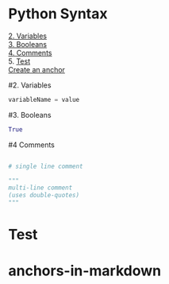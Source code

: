 # Python Syntax

[2. Variables](#2.Variables)  
[3. Booleans](#3.)  
[4. Comments](#Comments)  
5. [Test](#Test)  
[Create an anchor](#anchors-in-markdown)

#2. Variables

```python
variableName = value
```

#3. Booleans

```python
True
```

#4 Comments

```python

# single line comment

"""
multi-line comment
(uses double-quotes)
"""

```

# Test

# anchors-in-markdown
